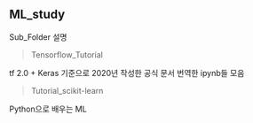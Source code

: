 ## ML_study

Sub_Folder 설명

> Tensorflow_Tutorial 

tf 2.0 + Keras 기준으로 2020년 작성한 공식 문서 번역한 ipynb들 모음

> Tutorial_scikit-learn 

Python으로 배우는 ML
